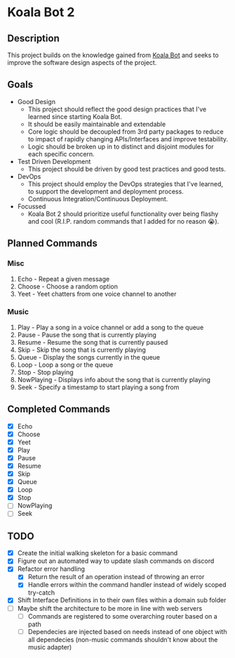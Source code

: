 # Koala Bot 2

## Description

This project builds on the knowledge gained from [Koala Bot](https://github.com/D3h4n/Koala-Bot) and
seeks to improve
the software design aspects of the project.

## Goals

- Good Design
  - This project should reflect the good design practices that I've learned since starting Koala
    Bot.
  - It should be easily maintainable and extendable
  - Core logic should be decoupled from 3rd party packages to reduce to impact of rapidly changing
    APIs/Interfaces and improve testability.
  - Logic should be broken up in to distinct and disjoint modules for each specific concern.
- Test Driven Development
  - This project should be driven by good test practices and good tests.
- DevOps
  - This project should employ the DevOps strategies that I've learned, to support the development
    and deployment process.
  - Continuous Integration/Continuous Deployment.
- Focussed
  - Koala Bot 2 should prioritize useful functionality over being flashy and cool (R.I.P. random
    commands that I added for no reason :sob:).

## Planned Commands

### Misc

1. Echo - Repeat a given message
2. Choose - Choose a random option
3. Yeet - Yeet chatters from one voice channel to another

### Music

1. Play - Play a song in a voice channel or add a song to the queue
2. Pause - Pause the song that is currently playing
3. Resume - Resume the song that is currently paused
4. Skip - Skip the song that is currently playing
5. Queue - Display the songs currently in the queue
6. Loop - Loop a song or the queue
7. Stop - Stop playing
8. NowPlaying - Displays info about the song that is currently playing
9. Seek - Specify a timestamp to start playing a song from

## Completed Commands

- [x] Echo
- [x] Choose
- [x] Yeet
- [x] Play
- [x] Pause
- [x] Resume
- [x] Skip
- [x] Queue
- [x] Loop
- [x] Stop
- [ ] NowPlaying
- [ ] Seek

## TODO

- [x] Create the initial walking skeleton for a basic command
- [x] Figure out an automated way to update slash commands on discord
- [x] Refactor error handling
  - [x] Return the result of an operation instead of throwing an error
  - [x] Handle errors within the command handler instead of widely scoped try-catch
- [x] Shift Interface Definitions in to their own files within a domain sub folder
- [ ] Maybe shift the architecture to be more in line with web servers
  - [ ] Commands are registered to some overarching router based on a path
  - [ ] Dependecies are injected based on needs instead of one object with all dependecies
        (non-music commands shouldn't know about the music adapter)
